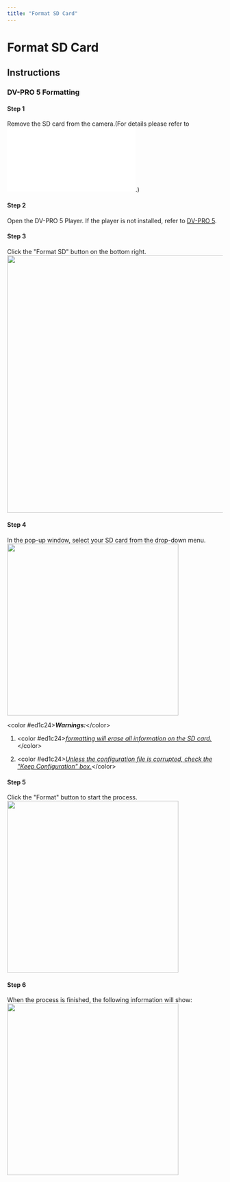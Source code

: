 ```yaml
---
title: "Format SD Card"
---
```

# Format SD Card

## Instructions

### DV-PRO 5 Formatting

#### Step 1

Remove the SD card from the camera.(For details please refer to <embed src="/user/product/dual-vision_recording/dual-vision_xc4/installation_guide/sd_card_installation_v3.pdf" class="align-center" />.)  
  

#### Step 2

Open the DV-PRO 5 Player. If the player is not installed, refer to [DV-PRO 5](/user/product/dual-vision_recording/dual-vision_xc4/software).  
  

#### Step 3

Click the "Format SD" button on the bottom right. <img src="/user/product/dual-vision_recording/dual-vision_xc4/troubleshooting/solution/format_sd.png" class="align-center" width="600" />

#### Step 4

In the pop-up window, select your SD card from the drop-down menu. <img src="/user/product/dual-vision_recording/dual-vision_xc4/troubleshooting/solution/select_sd.png" class="align-center" width="400" />

\<color #ed1c24>***Warnings:***\</color>

1.  \<color #ed1c24><u>*formatting will erase all information on the SD card.*</u>\</color>
2.  \<color #ed1c24><u>*Unless the configuration file is corrupted, check the "Keep Configuration" box.*</u>\</color>

#### Step 5

Click the "Format" button to start the process. <img src="/user/product/dual-vision_recording/dual-vision_xc4/troubleshooting/solution/start_formatting.png" class="align-center" width="400" />

#### Step 6

When the process is finished, the following information will show: <img src="/user/product/dual-vision_recording/dual-vision_xc4/troubleshooting/solution/finish_formatting.png" class="align-center" width="400" />
